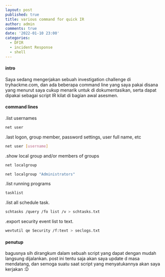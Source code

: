 ```yaml
---
layout: post
published: true
title: various command for quick IR
author: admin
comments: true
date: '2022-01-10 23:00'
categories:
  - DFIR
  - incident Response
  - shell
---
```

#### intro
Saya sedang mengerjakan sebuah investigation challenge di tryhackme.com,
dan ada beberapa command line yang saya pakai disana yang menurut saya cukup menarik untuk di dokumentasikan,
serta dapat dipakai sebagai script IR kilat di bagian awal asesmen.

<!--more-->
#### command lines
.list usernames
```bash
net user
```

.last logon, group member, password settings, user full name, etc
```bash
net user [username]
```

.show local group and/or members of groups
```bash
net localgroup
```
```bash
net localgroup "Administrators"
```

.list running programs
```bash
tasklist
```

.list all schedule task.
```bash
schtasks /query /fo list /v > schtasks.txt
```

.export security event list to text.
```bash
wevtutil qe Security /f:text > seclogs.txt
```


#### penutup
bagusnya sih dirangkum dalam sebuah script yang dapat dengan mudah langsung dijalankan.
post ini tentu saja akan saya update d masa mendatang, dan semoga suatu saat script yang menyatukannya akan saya kerjakan :D
